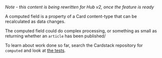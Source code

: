 _Note - this content is being rewritten for Hub v2, once the feature is ready_

A computed field is a property of a Card content-type that can be recalculated as data changes.

The computed field could do complex processing, or something as small as returning whether an `article` has been published/

To learn about work done so far, search the Cardstack repository for `computed` and look at [the tests](https://github.com/cardstack/cardstack/blob/42525205c779cf18e18095c8603909840d81c044/packages/hub/node-tests/computed-test.ts).
